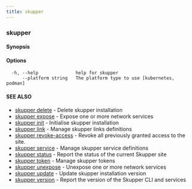 ```yaml
---
title: skupper
---
```

### skupper



#### Synopsis



#### Options

```
  -h, --help              help for skupper
      --platform string   The platform type to use [kubernetes, podman]
```

#### SEE ALSO

* [skupper delete](skupper_delete.html)	 - Delete skupper installation
* [skupper expose](skupper_expose.html)	 - Expose one or more network services
* [skupper init](skupper_init.html)	 - Initialise skupper installation
* [skupper link](skupper_link.html)	 - Manage skupper links definitions
* [skupper revoke-access](skupper_revoke-access.html)	 - Revoke all previously granted access to the site.
* [skupper service](skupper_service.html)	 - Manage skupper service definitions
* [skupper status](skupper_status.html)	 - Report the status of the current Skupper site
* [skupper token](skupper_token.html)	 - Manage skupper tokens
* [skupper unexpose](skupper_unexpose.html)	 - Unexpose one or more network services
* [skupper update](skupper_update.html)	 - Update skupper installation version
* [skupper version](skupper_version.html)	 - Report the version of the Skupper CLI and services

<!-- ###### Auto generated by spf13/cobra on 1-Feb-2024
 -->